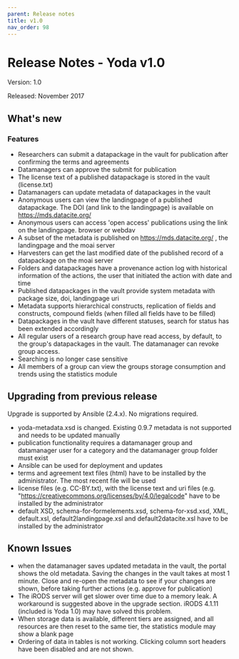 ```yaml
---
parent: Release notes
title: v1.0
nav_order: 98
---
```

# Release Notes - Yoda v1.0

Version: 1.0

Released: November 2017

## What's new
### Features
- Researchers can submit a datapackage in the vault for publication after confirming the terms and agreements
- Datamanagers can approve the submit for publication
- The license text of a published datapackage is stored in the vault (license.txt)
- Datamanagers can update metadata of datapackages in the vault
- Anonymous users can view the landingpage of a published datapackage. The DOI (and link to the landingpage) is available on https://mds.datacite.org/
- Anonymous users can access 'open access' publications using the link on the landingpage. browser or webdav
- A subset of the metadata is published on https://mds.datacite.org/ , the landingpage and the moai server
- Harvesters can get the last modified date of the published record of a datapackage on the moai server
- Folders and datapackages have a provenance action log with historical information of the actions, the user that initiated the action with date and time
- Published datapackages in the vault provide system metadata with package size, doi, landingpage uri
- Metadata supports hierarchical constructs, replication of fields and constructs, compound fields (when filled all fields have to be filled)
- Datapackages in the vault have different statuses, search for status has been extended accordingly
- All regular users of a research group have read access, by default, to the group's datapackages in the vault. The datamanager can revoke group access.
- Searching is no longer case sensitive
- All members of a group can view the groups storage consumption and trends using the statistics module

## Upgrading from previous release
Upgrade is supported by Ansible (2.4.x). No migrations required.

- yoda-metadata.xsd is changed. Existing 0.9.7 metadata is not supported and needs to be updated manually
- publication functionality requires a datamanager group and datamanager user for a category and the datamanager group folder must exist
- Ansible can be used for deployment and updates
- terms and agreement text files (html) have to be installed by the administrator. The most recent file will be used
- license files (e.g. CC-BY.txt), with the license text and uri files (e.g. "https://creativecommons.org/licenses/by/4.0/legalcode" have to be installed by the administrator
- default XSD, schema-for-formelements.xsd, schema-for-xsd.xsd, XML, default.xsl, default2landingpage.xsl and default2datacite.xsl have to be installed by the administrator

## Known Issues
- when the datamanager saves updated metadata in the vault, the portal shows the old metadata. Saving the changes in the vault takes at most 1 minute. Close and re-open the metadata to see if your changes are shown, before taking further actions (e.g. approve for publication)
- The iRODS server will get slower over time due to a memory leak. A workaround is suggested above in the upgrade section. iRODS 4.1.11 (included is Yoda 1.0) may have solved this problem.
- When storage data is available, different tiers are assigned, and all resources are then reset to the same tier, the statistics module may show a blank page
- Ordering of data in tables is not working. Clicking column sort headers have been disabled and are not shown.

